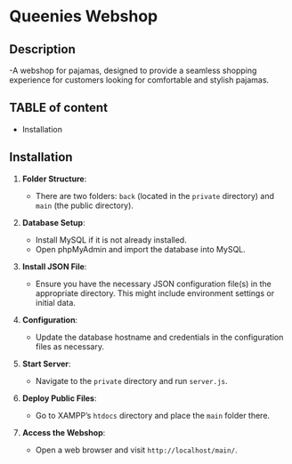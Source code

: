 # Queenies Webshop

## Description

-A webshop for pajamas, designed to provide a seamless shopping experience for customers looking for comfortable and stylish pajamas.

## TABLE of content

- Installation

## Installation

1. **Folder Structure**:

   - There are two folders: `back` (located in the `private` directory) and `main` (the public directory).

2. **Database Setup**:

   - Install MySQL if it is not already installed.
   - Open phpMyAdmin and import the database into MySQL.

3. **Install JSON File**:
   - Ensure you have the necessary JSON configuration file(s) in the appropriate directory. This might include environment settings or initial data.
4. **Configuration**:

   - Update the database hostname and credentials in the configuration files as necessary.

5. **Start Server**:

   - Navigate to the `private` directory and run `server.js`.

6. **Deploy Public Files**:

   - Go to XAMPP’s `htdocs` directory and place the `main` folder there.

7. **Access the Webshop**:
   - Open a web browser and visit `http://localhost/main/`.
